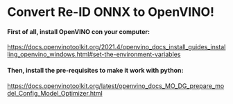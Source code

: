 # Convert Re-ID ONNX to OpenVINO!

#### First of all, install OpenVINO con your computer: 
https://docs.openvinotoolkit.org/2021.4/openvino_docs_install_guides_installing_openvino_windows.html#set-the-environment-variables

#### Then, install the pre-requisites to make it work with python:
https://docs.openvinotoolkit.org/latest/openvino_docs_MO_DG_prepare_model_Config_Model_Optimizer.html
